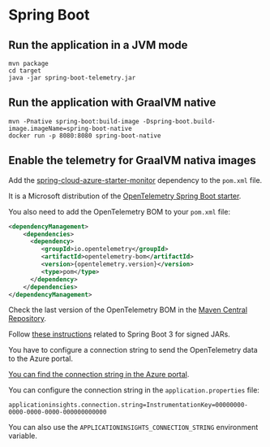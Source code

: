 # Spring Boot


## Run the application in a JVM mode

```shell script
mvn package
cd target
java -jar spring-boot-telemetry.jar
```

## Run the application with GraalVM native

```shell script
mvn -Pnative spring-boot:build-image -Dspring-boot.build-image.imageName=spring-boot-native
docker run -p 8080:8080 spring-boot-native
```

## Enable the telemetry for GraalVM nativa images

Add the [spring-cloud-azure-starter-monitor](https://central.sonatype.com/artifact/com.azure.spring/spring-cloud-azure-starter-monitor) dependency to the `pom.xml` file.

It is a Microsoft distribution of the [OpenTelemetry Spring Boot starter](https://opentelemetry.io/docs/languages/java/automatic/spring-boot/#opentelemetry-spring-boot-starter).

You also need to add the OpenTelemetry BOM to your `pom.xml` file:

```xml
<dependencyManagement>
    <dependencies>
      <dependency>
         <groupId>io.opentelemetry</groupId>           
         <artifactId>opentelemetry-bom</artifactId>                   
         <version>{opentelemetry.version}</version>           
         <type>pom</type>
      </dependency>     
    </dependencies>   
</dependencyManagement>
```

Check the last version of the OpenTelemetry BOM in the [Maven Central Repository](https://search.maven.org/artifact/io.opentelemetry/opentelemetry-bom).

Follow [these instructions](https://learn.microsoft.com/en-us/azure/developer/java/spring-framework/developer-guide-overview#configuring-spring-boot-3) related to Spring Boot 3 for signed JARs.

You have to configure a connection string to send the OpenTelemetry data to the Azure portal. 

[You can find the connection string in the Azure portal](./../../Azure-connection-string.md).

You can configure the connection string in the `application.properties` file:

```properties
applicationinsights.connection.string=InstrumentationKey=00000000-0000-0000-0000-000000000000
```

You can also use the `APPLICATIONINSIGHTS_CONNECTION_STRING` environment variable.
